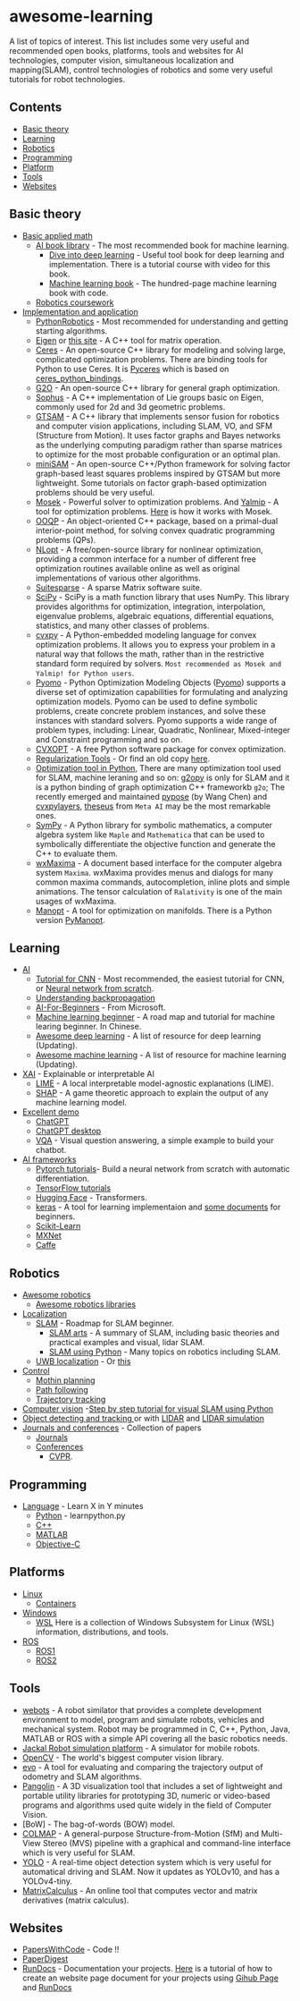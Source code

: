 # awesome-learning
A list of topics of interest. This list includes some very useful and recommended open books, platforms, tools and websites for AI technologies, computer vision, simultaneous localization and mapping(SLAM), control technologies of robotics and some very useful tutorials for robot technologies.

## Contents

- [Basic theory](#Basic-theory)
- [Learning](#Learning)
- [Robotics](#Robotics)
- [Programming](#Programming)
- [Platform](#Platforms)
- [Tools](#Tools)
- [Websites](#Websites)

## Basic theory

- [Basic applied math]()
  - [AI book library](https://www.deeplearningbook.org/) - The most recommended book for machine learning. 
    - [Dive into deep learning](https://zh.d2l.ai/) - Useful tool book for deep learning and implementation. There is a tutorial course with video for this book.
    - [Machine learning book](https://github.com/aburkov/theMLbook) - The hundred-page machine learning book with code.
  - [Robotics coursework](https://github.com/mithi/robotics-coursework)
- [Implementation and application]()
  - [PythonRobotics](https://github.com/AtsushiSakai/PythonRobotics) - Most recommended for understanding and getting starting algorithms.
  - [Eigen](https://gitlab.com/libeigen/eigen/-/releases) or [this site](http://eigen.tuxfamily.org/) - A C++ tool for matrix operation.
  - [Ceres](http://ceres-solver.org/) - An open-source C++ library for modeling and solving large, complicated optimization problems. There are binding tools for Python to use Ceres. It is [Pyceres](https://github.com/cvg/pyceres) which is based on [ceres_python_bindings](https://github.com/Edwinem/ceres_python_bindings).
  - [G2O](https://github.com/RainerKuemmerle/g2o) - An open-source C++ library for general graph optimization.
  - [Sophus](https://github.com/strasdat/Sophus) - A C++ implementation of Lie groups basic on Eigen, commonly used for 2d and 3d geometric problems.
  - [GTSAM](https://gtsam.org/) - A C++ library that implements sensor fusion for robotics and computer vision applications, including SLAM, VO, and SFM (Structure from Motion). It uses factor graphs and Bayes networks as the underlying computing paradigm rather than sparse matrices to optimize for the most probable configuration or an optimal plan.
  - [miniSAM](https://github.com/dongjing3309/minisam) - An open-source C++/Python framework for solving factor graph-based least squares problems inspired by GTSAM but more lightweight. Some tutorials on factor graph-based optimization problems should be very useful. 
  - [Mosek](https://www.mosek.com/) - Powerful solver to optimization problems. And [Yalmip](https://yalmip.github.io/) - A tool for optimization problems. [Here](https://yalmip.github.io/solver/mosek/) is how it works with Mosek.
  - [OOQP](https://pages.cs.wisc.edu/~swright/ooqp/) - An object-oriented C++ package, based on a primal-dual interior-point method, for solving convex quadratic programming problems (QPs).
  - [NLopt](https://nlopt.readthedocs.io/en/latest/) - A free/open-source library for nonlinear optimization, providing a common interface for a number of different free optimization routines available online as well as original implementations of various other algorithms.
  - [Suitesparse](https://people.engr.tamu.edu/davis/suitesparse.html) - A sparse Matrix software suite.
  - [SciPy](https://scipy.org/) - SciPy is a math function library that uses NumPy. This library provides algorithms for optimization, integration, interpolation, eigenvalue problems, algebraic equations, differential equations, statistics, and many other classes of problems.
  - [cvxpy](https://github.com/cvxpy/cvxpy) - A Python-embedded modeling language for convex optimization problems. It allows you to express your problem in a natural way that follows the math, rather than in the restrictive standard form required by solvers. `Most recommended as Mosek and Yalmip! for Python users`.
  - [Pyomo](https://pyomo.readthedocs.io/en/stable/solving_pyomo_models.html) - Python Optimization Modeling Objects ([Pyomo](https://github.com/Pyomo/pyomo)) supports a diverse set of optimization capabilities for formulating and analyzing optimization models. Pyomo can be used to define symbolic problems, create concrete problem instances, and solve these instances with standard solvers. Pyomo supports a wide range of problem types, including: Linear, Quadratic, Nonlinear, Mixed-integer and Constraint programming and so on.
  - [CVXOPT](https://cvxopt.org/) - A free Python software package for convex optimization.
  - [Regularization Tools](https://www.imm.dtu.dk/~pcha/Regutools/) - Or find an old copy [here](https://github.com/hadiTab/regu).
  - [Optimization tool in Python](), There are many optimization tool used for SLAM, machine leraning and so on: [g2opy](https://github.com/uoip/g2opy) is only for SLAM and it is a python binding of graph optimization C++ frameworkb `g2o`; The recently emerged and maintained [pypose](https://github.com/pypose/pypose) (by Wang Chen) and [cvxpylayers](https://github.com/cvxgrp/cvxpylayers), [theseus](https://github.com/facebookresearch/theseus) from `Meta AI` may be the most remarkable ones.  
  - [SymPy](https://github.com/sympy/sympy) - A Python library for symbolic mathematics, a computer algebra system like `Maple` and `Mathematica` that can be used to symbolically differentiate the objective function and generate the C++ to evaluate them.
  - [wxMaxima](https://wxmaxima-developers.github.io/wxmaxima/) - A document based interface for the computer algebra system `Maxima`. wxMaxima provides menus and dialogs for many common maxima commands, autocompletion, inline plots and simple animations. The tensor calculation of `Ralativity` is one of the main usages of wxMaxima.
  - [Manopt](https://www.manopt.org/) - A tool for optimization on manifolds. There is a Python version [PyManopt](https://pymanopt.org/). 

## Learning

- [AI](https://github.com/owainlewis/awesome-artificial-intelligence)
  - [Tutorial for CNN](https://github.com/vzhou842/cnn-from-scratch) - Most recommended, the easiest tutorial for CNN, or [Neural network from scratch](https://github.com/vzhou842/neural-network-from-scratch).
  - [Understanding backpropagation](https://mattmazur.com/2015/03/17/a-step-by-step-backpropagation-example/)
  - [AI-For-Beginners](https://github.com/microsoft/AI-For-Beginners) - From Microsoft.
  - [Machine learning beginner](https://github.com/fengdu78/machine_learning_beginner) - A road map and tutorial for machine learing beginner. In Chinese.
  - [Awesome deep learning](https://github.com/ChristosChristofidis/awesome-deep-learning) - A list of resource for deep learning (Updating).
  - [Awesome machine learning](https://github.com/josephmisiti/awesome-machine-learning) - A list of resource for machine learning (Updating).
- [XAI]() - Explainable or interpretable AI
  - [LIME](https://github.com/marcotcr/lime) - A local interpretable model-agnostic explanations (LIME).
  - [SHAP](https://github.com/shap/shap) - A game theoretic approach to explain the output of any machine learning model.
- [Excellent demo]()
  - [ChatGPT](https://openai.com/blog/chatgpt)
  - [ChatGPT desktop](https://github.com/lencx/ChatGPT)
  - [VQA](https://github.com/vzhou842/easy-VQA-keras) - Visual question answering, a simple example to build your chatbot.
- [AI frameworks]()
  - [Pytorch tutorials](https://pytorch.org/tutorials/beginner/pytorch_with_examples.html)- Build a neural network from scratch with automatic differentiation.
  - [TensorFlow tutorials](https://www.tensorflow.org/guide/eager?hl=zh-cn)
  - [Hugging Face](https://huggingface.co/docs/transformers/zh/quicktour) - Transformers.
  - [keras](https://keras.io/guides/making_new_layers_and_models_via_subclassing) - A tool for learning implementaion and [some documents](https://wizardforcel.gitbooks.io/keras-cn/content/docs/layers/writting_layer.html) for beginners.
  - [Scikit-Learn](https://scikit-learn.org/stable/getting_started.html)
  - [MXNet](https://mxnet.apache.org/versions/1.9.1/api/python/docs/tutorials/getting-started/crash-course/2-nn.html)
  - [Caffe](https://caffe.berkeleyvision.org/tutorial/net_layer_blob.html)

## Robotics 

- [Awesome robotics](https://github.com/Kiloreux/awesome-robotics#readme)
  - [Awesome robotics libraries](https://github.com/jslee02/awesome-robotics-libraries)
- [Localization]() 
  - [SLAM](https://github.com/changh95/visual-slam-roadmap) - Roadmap for SLAM beginner.
    - [SLAM arts](https://github.com/autodriving-heart/Awesome-SLAM) - A summary of SLAM, including basic theories and practical examples and visual, lidar SLAM.
    - [SLAM using Python](https://atsushisakai.github.io/PythonRobotics/) - Many topics on robotics including SLAM.  
  - [UWB localization](https://github.com/cliansang/uwb-tracking-ros) - Or [this](https://github.com/TIERS/ros-dwm1001-uwb-localization)
- [Control]()
  - [Mothin planning](https://github.com/zhm-real/MotionPlanning/blob/master/README.md)
  - [Path following]()
  - [Trajectory tracking](https://github.com/DongChen06/PathTrackingBicycle)
- [Computer vision](https://github.com/jbhuang0604/awesome-computer-vision)
  -[Step by step tutorial for visual SLAM using Python](https://github.com/varyshare/easy_slam_tutorial) 
- [Object detecting and tracking ](https://github.com/visionml/pytracking) or with [LIDAR](https://github.com/HuangCongQing/3D-LIDAR-Multi-Object-Tracking) and [LIDAR simulation](https://github.com/SS47816/lidar_obstacle_detector)
- [Journals and conferences]() - Collection of papers
  - [Journals]()
  - [Conferences]()
    - [CVPR](https://github.com/extreme-assistant/CVPR2023-Paper-Code-Interpretation).

## Programming

- [Language](https://learnxinyminutes.com/) - Learn X in Y minutes
  - [Python](https://learnxinyminutes.com/docs/python/) - learnpython.py
  - [C++](https://learnxinyminutes.com/docs/c++/)
  - [MATLAB](https://learnxinyminutes.com/docs/matlab/)
  - [Objective-C](https://learnxinyminutes.com/docs/c/)

## Platforms

- [Linux](https://github.com/inputsh/awesome-linux#readme)
  - [Containers](https://github.com/Friz-zy/awesome-linux-containers#readme)
- [Windows](https://github.com/Awesome-Windows/Awesome#readme)
  - [WSL](https://github.com/sirredbeard/Awesome-WSL) Here is a collection of Windows Subsystem for Linux (WSL) information, distributions, and tools.
- [ROS](https://docs.ros.org/)
  - [ROS1](http://wiki.ros.org/ROS/Installation)
  - [ROS2](https://docs.ros.org/)
  
## Tools

- [webots](https://github.com/cyberbotics/webots) - A robot similator that provides a complete development environment to model, program and simulate robots, vehicles and mechanical system. Robot may be programmed in C, C++, Python, Java, MATLAB or ROS with a simple API covering all the basic robotics needs.
- [Jackal Robot simulation platform](http://docs.ros.org/en/latest-available/api/jackal_tutorials/html/simulation.html) - A simulator for mobile robots.
- [OpenCV](https://opencv.org/) - The world's biggest computer vision library.
- [evo](https://github.com/MichaelGrupp/evo) - A tool for evaluating and comparing the trajectory output of odometry and SLAM algorithms.
- [Pangolin](https://github.com/stevenlovegrove/Pangolin) - A 3D visualization tool that includes a set of lightweight and portable utility libraries for prototyping 3D, numeric or video-based programs and algorithms used quite widely in the field of Computer Vision.
- [BoW] - The bag-of-words (BOW) model.
- [COLMAP](https://colmap.github.io/) - A general-purpose Structure-from-Motion (SfM) and Multi-View Stereo (MVS) pipeline with a graphical and command-line interface which is very useful for SLAM.
- [YOLO](https://pjreddie.com/darknet/yolo/) - A real-time object detection system which is very useful for automatical driving and SLAM. Now it updates as YOLOv10, and has a YOLOv4-tiny.
- [MatrixCalculus](https://www.matrixcalculus.org/) - An online tool that computes vector and matrix derivatives (matrix calculus).
  
## Websites

- [PapersWithCode](https://paperswithcode.com/sota) - Code !!
- [PaperDigest](https://www.paperdigest.org/review/)
- [RunDocs](https://rundocs.github.io/starter/) - Documentation your projects. [Here](https://zhuanlan.zhihu.com/p/323457078) is a tutorial of how to create an website page document for your projects using [Gihub Page](https://pages.github.com/) and [RunDocs](https://github.com/rundocs/rundocs.io/tree/master/docs)
